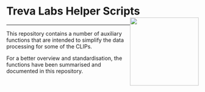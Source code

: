 # Treva Labs Helper Scripts <img style="float: right;" src="https://trevalabs.com/wp-content/uploads/2022/12/trevelabs_logo.png" width="180">
<hr>

This repository contains a number of auxiliary functions that are intended to simplify the data processing for some of the CLIPs. 

For a better overview and standardisation, the functions have been summarised and documented in this repository.

